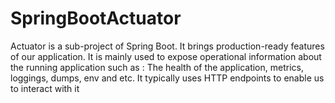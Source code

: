 # SpringBootActuator
Actuator is a sub-project of Spring Boot. It brings production-ready features of our application. It is mainly used to expose operational information about the running application such as :  The health of the application, metrics, loggings, dumps, env and etc. It typically uses HTTP endpoints to enable us to interact with it
